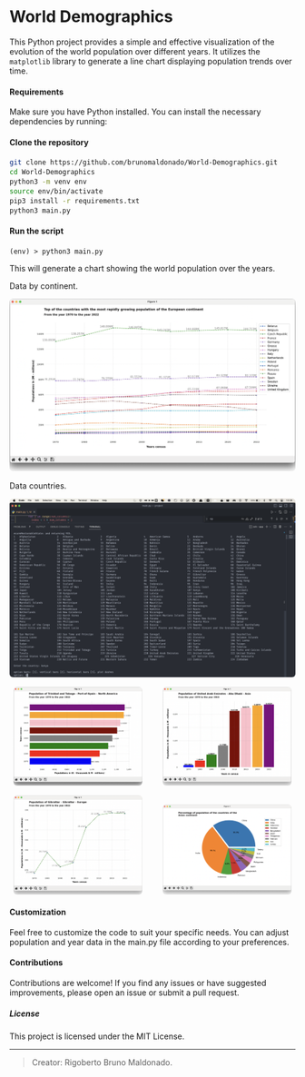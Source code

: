 # World Demographics

This Python project provides a simple and effective visualization of the evolution of the world population over different years. It utilizes the `matplotlib` library to generate a line chart displaying population trends over time.

#### Requirements

Make sure you have Python installed. You can install the necessary dependencies by running:

#### Clone the repository

```sh
git clone https://github.com/brunomaldonado/World-Demographics.git
cd World-Demographics
python3 -m venv env
source env/bin/activate
pip3 install -r requirements.txt
python3 main.py
```

#### Run the script

```
(env) > python3 main.py
```

This will generate a chart showing the world population over the years.

Data by continent.

<p align="center">
  <img src="./images/european_continent.png" style="border-radius:6px" alt="european_continent chart">
</p>

Data countries.

<p align="center">
  <img src="./images/countries.png" style="border-radius:6px;" alt="countries chart">
</p>

<p align="center">
  <img src="./images/trinidad_and_tobago.png" style="border-radius:6px", width="45% alt="trinidad_and_tobago chart">
&nbsp; &nbsp; &nbsp; &nbsp;
  <img src="./images/united_arab_emirates.png" style="border-radius:6px", width="45% alt="united arab emirates chart">
</p>

<p align="center">
  <img src="./images/gibraltar.png" style="border-radius:6px; max-width:45%; @media-query", alt="gibraltar chart">
&nbsp; &nbsp; &nbsp; &nbsp;
  <img src="./images/asian_continent.png" style="border-radius:6px; max-width:45%;", alt="asian_continent chart">
</p>

<!-- <table style="border:none; border:0; border-collapse:collapse;">
  <tr style="border:none; border:0; border-collapse:collapse">
    <td valign="center"  style="border:none; border:0; border-collapse:collapse"><img src="./images/trinidad_and_tobago.png" style="border-radius:6px;" alt="european_continent chart"></td>
    <td valign="top" style="border:none; border:0; border-collapse:collapse"><img src="./images/united_arab_emirates.png" style="border-radius:6px;" alt="european_continent chart"></td>
  </tr>
   <tr style="border:none; border:0; border-collapse:collapse">
    <td valign="top" style="border: none; border-collapse:collapse"><img src="./images/gibraltar.png" style="border-radius:6px" alt="european_continent chart"></td>
    <td valign="top" style="border:none; border:0; border-collapse:collapse"><img src="./images/asian_continent.png" style="border-radius:6px" alt="european_continent chart"></td>
  </tr>
</table> -->

<!-- |  [![](https://i.postimg.cc/zBF91MgQ/timor-leste.png)](https://i.postimg.cc/zBF91MgQ/timor-leste.png) | [![](https://i.postimg.cc/59ksFbb3/united-arab-emirates.png)](https://i.postimg.cc/59ksFbb3/united-arab-emirates.png)  |
| ------------ | ------------ |
| [![](https://i.postimg.cc/mrXmNs7B/gibraltar.png)](https://i.postimg.cc/mrXmNs7B/gibraltar.png)  |  [![](https://i.postimg.cc/QCLk0xCG/asian_continent.png)](https://i.postimg.cc/QCLk0xCG/asian_continent.png) | -->

<!-- <table>
  <tr>
    <td valign="top"><img src="./images/gibraltar.png" style="border-radius:6px" alt="europe chart"></td>
    <td valign="top"><img src="./images/asian_continent.png" style="border-radius:6px" alt="europe chart"></td>
  </tr>
</table> -->

#### Customization

Feel free to customize the code to suit your specific needs. You can adjust population and year data in the main.py file according to your preferences.

#### Contributions

Contributions are welcome! If you find any issues or have suggested improvements, please open an issue or submit a pull request.

##### License

This project is licensed under the MIT License.

---

> Creator: Rigoberto Bruno Maldonado.
